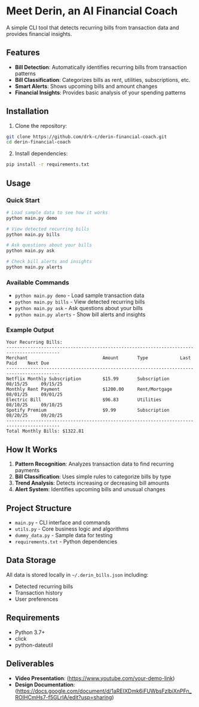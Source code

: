 # Meet Derin, an AI Financial Coach

A simple CLI tool that detects recurring bills from transaction data and provides financial insights.

## Features

- **Bill Detection**: Automatically identifies recurring bills from transaction patterns
- **Bill Classification**: Categorizes bills as rent, utilities, subscriptions, etc.
- **Smart Alerts**: Shows upcoming bills and amount changes
- **Financial Insights**: Provides basic analysis of your spending patterns

## Installation

1. Clone the repository:
```bash
git clone https://github.com/drk-c/derin-financial-coach.git
cd derin-financial-coach
```

2. Install dependencies:
```bash
pip install -r requirements.txt
```

## Usage

### Quick Start

```bash
# Load sample data to see how it works
python main.py demo

# View detected recurring bills
python main.py bills

# Ask questions about your bills
python main.py ask

# Check bill alerts and insights
python main.py alerts
```

### Available Commands

- `python main.py demo` - Load sample transaction data
- `python main.py bills` - View detected recurring bills
- `python main.py ask` - Ask questions about your bills
- `python main.py alerts` - Show bill alerts and insights

### Example Output

```
Your Recurring Bills:
------------------------------------------------------------------------------------------
Merchant                            Amount       Type            Last Paid    Next Due
------------------------------------------------------------------------------------------
Netflix Monthly Subscription        $15.99       Subscription    08/15/25     09/15/25
Monthly Rent Payment                $1200.00     Rent/Mortgage   08/01/25     09/01/25
Electric Bill                       $96.83       Utilities       08/10/25     09/10/25
Spotify Premium                     $9.99        Subscription    08/20/25     09/20/25
------------------------------------------------------------------------------------------
Total Monthly Bills: $1322.81
```

## How It Works

1. **Pattern Recognition**: Analyzes transaction data to find recurring payments
2. **Bill Classification**: Uses simple rules to categorize bills by type
3. **Trend Analysis**: Detects increasing or decreasing bill amounts
4. **Alert System**: Identifies upcoming bills and unusual changes

## Project Structure

- `main.py` - CLI interface and commands
- `utils.py` - Core business logic and algorithms
- `dummy_data.py` - Sample data for testing
- `requirements.txt` - Python dependencies

## Data Storage

All data is stored locally in `~/.derin_bills.json` including:
- Detected recurring bills
- Transaction history
- User preferences

## Requirements

- Python 3.7+
- click
- python-dateutil

## Deliverables

- **Video Presentation**: (https://www.youtube.com/your-demo-link)
- **Design Documentation**: (https://docs.google.com/document/d/1aREIXDmk6iFUWbsFzlbiXnPFn_ROIHCmHs7-f5GLrIA/edit?usp=sharing)
